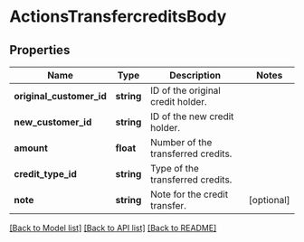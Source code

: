 # ActionsTransfercreditsBody

## Properties
Name | Type | Description | Notes
------------ | ------------- | ------------- | -------------
**original_customer_id** | **string** | ID of the original credit holder. | 
**new_customer_id** | **string** | ID of the new credit holder. | 
**amount** | **float** | Number of the transferred credits. | 
**credit_type_id** | **string** | Type of the transferred credits. | 
**note** | **string** | Note for the credit transfer. | [optional] 

[[Back to Model list]](../../README.md#documentation-for-models) [[Back to API list]](../../README.md#documentation-for-api-endpoints) [[Back to README]](../../README.md)


